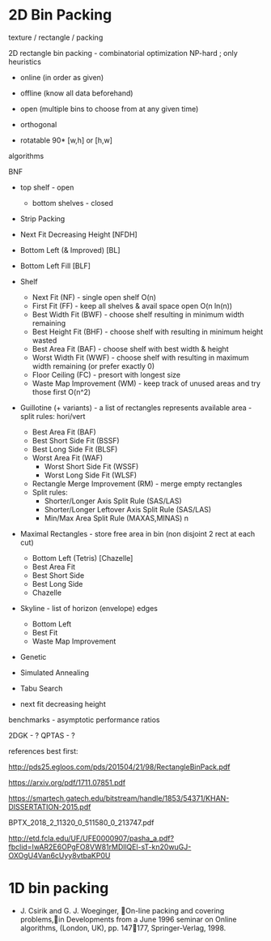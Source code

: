 # 2D Bin Packing
texture / rectangle / packing

2D rectangle bin packing - combinatorial optimization
NP-hard ; only heuristics




- online (in order as given)
- offline (know all data beforehand)

- open (multiple bins to choose from at any given time)

- orthogonal
- rotatable 90* [w,h] or [h,w]

algorithms

BNF

- top shelf - open
    - bottom shelves - closed


- Strip Packing
- Next Fit Decreasing Height [NFDH]
- Bottom Left (& Improved) [BL]
- Bottom Left Fill [BLF]
- Shelf
    - Next Fit (NF) - single open shelf O(n)
    - First Fit (FF) - keep all shelves & avail space open O(n ln(n))
    - Best Width Fit (BWF) - choose shelf resulting in minimum width remaining
    - Best Height Fit (BHF) - choose shelf with resulting in minimum height wasted
    - Best Area Fit (BAF) - choose shelf with best width & height
    - Worst Width Fit (WWF) - choose shelf with resulting in maximum width remaining (or prefer exactly 0)
    - Floor Ceiling (FC) - presort with longest size
    - Waste Map Improvement (WM) - keep track of unused areas and try those first O(n^2)
- Guillotine (+ variants) - a list of rectangles represents available area - split rules: hori/vert
    - Best Area Fit (BAF)
    - Best Short Side Fit (BSSF)
    - Best Long Side Fit (BLSF)
    - Worst Area Fit (WAF)
        - Worst Short Side Fit (WSSF)
        - Worst Long Side Fit (WLSF)
    - Rectangle Merge Improvement (RM) - merge empty rectangles
    - Split rules:
        - Shorter/Longer Axis Split Rule (SAS/LAS)
        - Shorter/Longer Leftover Axis Split Rule (SAS/LAS)
        - Min/Max Area Split Rule (MAXAS,MINAS) n
- Maximal Rectangles - store free area in bin (non disjoint 2 rect at each cut)
    - Bottom Left (Tetris) [Chazelle]
    - Best Area Fit
    - Best Short Side
    - Best Long Side
    - Chazelle
- Skyline - list of horizon (envelope) edges
    - Bottom Left
    - Best Fit
    - Waste Map Improvement
- Genetic
- Simulated Annealing
- Tabu Search
- next fit decreasing height

benchmarks
    -  asymptotic performance ratios




2DGK - ?
QPTAS - ?



references best first:

http://pds25.egloos.com/pds/201504/21/98/RectangleBinPack.pdf

https://arxiv.org/pdf/1711.07851.pdf

https://smartech.gatech.edu/bitstream/handle/1853/54371/KHAN-DISSERTATION-2015.pdf

BPTX_2018_2_11320_0_511580_0_213747.pdf

http://etd.fcla.edu/UF/UFE0000907/pasha_a.pdf?fbclid=IwAR2E6OPgFO8VW81rMDllQEl-sT-kn20wuGJ-OXOgU4Van6cUyy8vtbaKP0U





# 1D bin packing

-  J. Csirik and G. J. Woeginger, On-line packing and covering problems,in Developments from a June 1996 seminar on Online algorithms, (London, UK), pp. 147177, Springer-Verlag, 1998.





